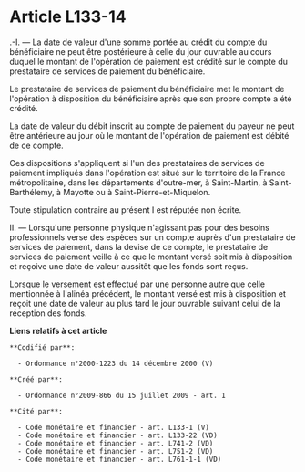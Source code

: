 # Article L133-14

.-I. ― La date de valeur d'une somme portée au crédit du compte du bénéficiaire ne peut être postérieure à celle du jour
ouvrable au cours duquel le montant de l'opération de paiement est crédité sur le compte du prestataire de services de
paiement du bénéficiaire. 

Le prestataire de services de paiement du bénéficiaire met le montant de l'opération à disposition du bénéficiaire après que
son propre compte a été crédité. 

La date de valeur du débit inscrit au compte de paiement du payeur ne peut être antérieure au jour où le montant de
l'opération de paiement est débité de ce compte. 

Ces dispositions s'appliquent si l'un des prestataires de services de paiement impliqués dans l'opération est situé sur le
territoire de la France métropolitaine, dans les départements d'outre-mer, à Saint-Martin, à Saint-Barthélemy, à Mayotte ou à
Saint-Pierre-et-Miquelon. 

Toute stipulation contraire au présent I est réputée non écrite. 

II. ― Lorsqu'une personne physique n'agissant pas pour des besoins professionnels verse des espèces sur un compte auprès d'un
prestataire de services de paiement, dans la devise de ce compte, le prestataire de services de paiement veille à ce que le
montant versé soit mis à disposition et reçoive une date de valeur aussitôt que les fonds sont reçus. 

Lorsque le versement est effectué par une personne autre que celle mentionnée à l'alinéa précédent, le montant versé est mis
à disposition et reçoit une date de valeur au plus tard le jour ouvrable suivant celui de la réception des fonds.

**Liens relatifs à cet article**

	**Codifié par**:

	  - Ordonnance n°2000-1223 du 14 décembre 2000 (V)

	**Créé par**:

	  - Ordonnance n°2009-866 du 15 juillet 2009 - art. 1

	**Cité par**:

	  - Code monétaire et financier - art. L133-1 (V)
	  - Code monétaire et financier - art. L133-22 (VD)
	  - Code monétaire et financier - art. L741-2 (VD)
	  - Code monétaire et financier - art. L751-2 (VD)
	  - Code monétaire et financier - art. L761-1-1 (VD)
